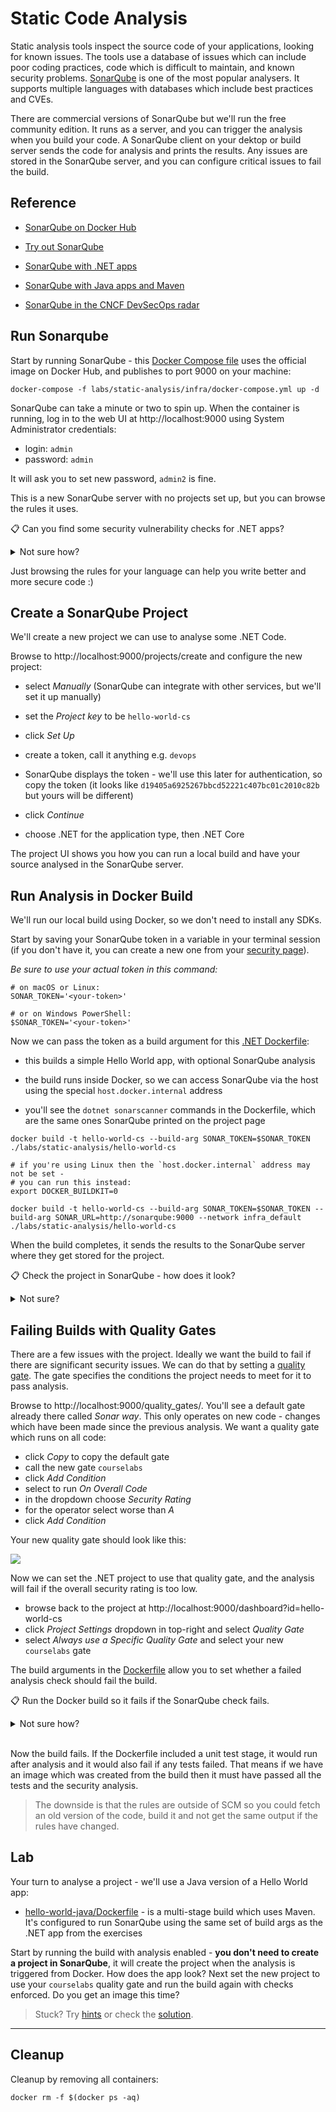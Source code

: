 # Static Code Analysis

Static analysis tools inspect the source code of your applications, looking for known issues. The tools use a database of issues which can include poor coding practices, code which is difficult to maintain, and known security problems. [SonarQube](https://www.sonarqube.org) is one of the most popular analysers. It supports multiple languages with databases which include best practices and CVEs.

There are commercial versions of SonarQube but we'll run the free community edition. It runs as a server, and you can trigger the analysis when you build your code. A SonarQube client on your dektop or build server sends the code for analysis and prints the results. Any issues are stored in the SonarQube server, and you can configure critical issues to fail the build.

## Reference

- [SonarQube on Docker Hub](https://hub.docker.com/_/sonarqube)

- [Try out SonarQube](https://docs.sonarqube.org/latest/setup/get-started-2-minutes/)

- [SonarQube with .NET apps](https://docs.sonarqube.org/latest/analysis/scan/sonarscanner-for-msbuild/)

- [SonarQube with Java apps and Maven](https://docs.sonarqube.org/latest/analysis/scan/sonarscanner-for-maven/)

- [SonarQube in the CNCF DevSecOps radar](https://radar.cncf.io/2021-09-devsecops)

## Run Sonarqube

Start by running SonarQube - this [Docker Compose file](./infra/docker-compose.yml) uses the official image on Docker Hub, and publishes to port 9000 on your machine:

```
docker-compose -f labs/static-analysis/infra/docker-compose.yml up -d
```

SonarQube can take a minute or two to spin up. When the container is running, log in to the web UI at http://localhost:9000 using System Administrator credentials:

- login: `admin`
- password: `admin`

It will ask you to set new password, `admin2` is fine.

This is a new SonarQube server with no projects set up, but you can browse the rules it uses.

📋 Can you find some security vulnerability checks for .NET apps?

<details>
  <summary>Not sure how?</summary>

The coding rules in the UI show helpful documentation for all the rules:

- http://localhost:9000/coding_rules - coding rules for multiple languages and analysis types

- http://localhost:9000/coding_rules?languages=cs&types=VULNERABILITY - security vulnerabilities for C# apps

- http://localhost:9000/coding_rules?languages=cs&open=csharpsquid%3AS5445&types=VULNERABILITY - a known OWASP vulnerabilty for C#

</details>

Just browsing the rules for your language can help you write better and more secure code :)


## Create a SonarQube Project

We'll create a new project we can use to analyse some .NET Code.

Browse to http://localhost:9000/projects/create and configure the new project:

- select _Manually_ (SonarQube can integrate with other services, but we'll set it up manually)

- set the _Project key_ to be `hello-world-cs`

- click _Set Up_

- create a token, call it anything e.g. `devops`

- SonarQube displays the token - we'll use this later for authentication, so copy the token (it looks like `d19405a6925267bbcd52221c407bc01c2010c82b` but yours will be different)

- click _Continue_

- choose .NET for the application type, then .NET Core

The project UI shows you how you can run a local build and have your source analysed in the SonarQube server.

## Run Analysis in Docker Build

We'll run our local build using Docker, so we don't need to install any SDKs.

Start by saving your SonarQube token in a variable in your terminal session (if you don't have it, you can create a new one from your [security page](http://localhost:9000/account/security/)).

_Be sure to use your actual token in this command:_

```
# on macOS or Linux:
SONAR_TOKEN='<your-token>'

# or on Windows PowerShell:
$SONAR_TOKEN='<your-token>'
```

Now we can pass the token as a build argument for this [.NET Dockerfile](./hello-world-cs/Dockerfile):

- this builds a simple Hello World app, with optional SonarQube analysis

- the build runs inside Docker, so we can access SonarQube via the host using the special `host.docker.internal` address

- you'll see the `dotnet sonarscanner` commands in the Dockerfile, which are the same ones SonarQube printed on the project page

```
docker build -t hello-world-cs --build-arg SONAR_TOKEN=$SONAR_TOKEN ./labs/static-analysis/hello-world-cs

# if you're using Linux then the `host.docker.internal` address may not be set -
# you can run this instead:
export DOCKER_BUILDKIT=0

docker build -t hello-world-cs --build-arg SONAR_TOKEN=$SONAR_TOKEN --build-arg SONAR_URL=http://sonarqube:9000 --network infra_default ./labs/static-analysis/hello-world-cs
```

When the build completes, it sends the results to the SonarQube server where they get stored for the project.

📋 Check the project in SonarQube - how does it look?

<details>
  <summary>Not sure?</summary>

You can see all the details in the UI:

- overall project status - http://localhost:9000/dashboard?id=hello-world-cs
- issues - http://localhost:9000/project/issues?id=hello-world-cs&resolved=false
- security hotspots - http://localhost:9000/security_hotspots?id=hello-world-cs

</details>

## Failing Builds with Quality Gates

There are a few issues with the project. Ideally we want the build to fail if there are significant security issues. We can do that by setting a [quality gate](https://docs.sonarqube.org/latest/user-guide/quality-gates/). The gate specifies the conditions the project needs to meet for it to pass analysis.

Browse to http://localhost:9000/quality_gates/. You'll see a default gate already there called _Sonar way_. This only operates on new code - changes which have been made since the previous analysis. We want a quality gate which runs on all code:

- click _Copy_ to copy the default gate
- call the new gate `courselabs`
- click _Add Condition_
- select to run _On Overall Code_
- in the dropdown choose _Security Rating_
- for the operator select worse than _A_
- click _Add Condition_

Your new quality gate should look like this:

![](/img/static-analysis-gate.png)

Now we can set the .NET project to use that quality gate, and the analysis will fail if the overall security rating is too low.

- browse back to the project at http://localhost:9000/dashboard?id=hello-world-cs
- click _Project Settings_ dropdown in top-right and select _Quality Gate_
- select _Always use a Specific Quality Gate_ and select your new `courselabs` gate

The build arguments in the [Dockerfile](./hello-world-cs/Dockerfile) allow you to set whether a failed analysis check should fail the build. 

📋 Run the Docker build so it fails if the SonarQube check fails.

<details>
  <summary>Not sure how?</summary>

The argument to set is called `SONAR_ENFORCE_GATE`.

With Docker Desktop:

```
docker build -t hello-world-cs --build-arg SONAR_TOKEN=$SONAR_TOKEN --build-arg SONAR_ENFORCE_GATE=true ./labs/static-analysis/hello-world-cs
```

Or with Docker Engine on Linux:

```
export DOCKER_BUILDKIT=0

docker build -t hello-world-cs --build-arg SONAR_TOKEN=$SONAR_TOKEN --build-arg SONAR_ENFORCE_GATE=true --build-arg SONAR_URL=http://sonarqube:9000 --network infra_default ./labs/static-analysis/hello-world-cs
```

</details><br/>

Now the build fails. If the Dockerfile included a unit test stage, it would run after analysis and it would also fail if any tests failed. That means if we have an image which was created from the build then it must have passed all the tests and the security analysis.

> The downside is that the rules are outside of SCM so you could fetch an old version of the code, build it and not get the same output if the rules have changed.

## Lab

Your turn to analyse a project - we'll use a Java version of a Hello World app:

- [hello-world-java/Dockerfile](./hello-world-java/Dockerfile) - is a multi-stage build which uses Maven. It's configured to run SonarQube using the same set of build args as the .NET app from the exercises

Start by running the build with analysis enabled - **you don't need to create a project in SonarQube**, it will create the project when the analysis is triggered from Docker. How does the app look? Next set the new project to use your `courselabs` quality gate and run the build again with checks enforced. Do you get an image this time?

> Stuck? Try [hints](hints.md) or check the [solution](solution.md).
___
## Cleanup

Cleanup by removing all containers:

```
docker rm -f $(docker ps -aq)
```
